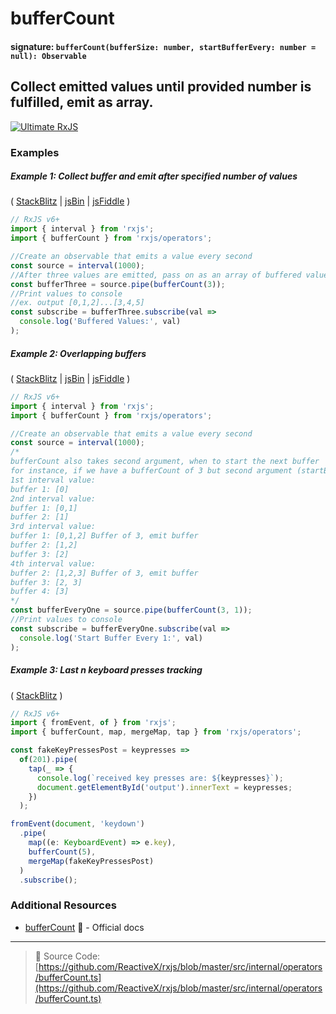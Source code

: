# bufferCount

#### signature: `bufferCount(bufferSize: number, startBufferEvery: number = null): Observable`

## Collect emitted values until provided number is fulfilled, emit as array.

[![Ultimate RxJS](https://drive.google.com/uc?export=view&id=1qq2-q-eVe-F_-d0eSvTyqaGRjpfLDdJz 'Ultimate RxJS')](https://ultimatecourses.com/courses/rxjs?ref=4)

### Examples

##### Example 1: Collect buffer and emit after specified number of values

(
[StackBlitz](https://stackblitz.com/edit/typescript-osryhu?file=index.ts&devtoolsheight=50)
| [jsBin](http://jsbin.com/suveqaromu/1/edit?js,console) |
[jsFiddle](https://jsfiddle.net/btroncone/ky9myc5b/) )

```js
// RxJS v6+
import { interval } from 'rxjs';
import { bufferCount } from 'rxjs/operators';

//Create an observable that emits a value every second
const source = interval(1000);
//After three values are emitted, pass on as an array of buffered values
const bufferThree = source.pipe(bufferCount(3));
//Print values to console
//ex. output [0,1,2]...[3,4,5]
const subscribe = bufferThree.subscribe(val =>
  console.log('Buffered Values:', val)
);
```

##### Example 2: Overlapping buffers

(
[StackBlitz](https://stackblitz.com/edit/typescript-vvccar?file=index.ts&devtoolsheight=100)
| [jsBin](http://jsbin.com/kiloxiraya/1/edit?js,console) |
[jsFiddle](https://jsfiddle.net/btroncone/3c67qcz1/) )

```js
// RxJS v6+
import { interval } from 'rxjs';
import { bufferCount } from 'rxjs/operators';

//Create an observable that emits a value every second
const source = interval(1000);
/*
bufferCount also takes second argument, when to start the next buffer
for instance, if we have a bufferCount of 3 but second argument (startBufferEvery) of 1:
1st interval value:
buffer 1: [0]
2nd interval value:
buffer 1: [0,1]
buffer 2: [1]
3rd interval value:
buffer 1: [0,1,2] Buffer of 3, emit buffer
buffer 2: [1,2]
buffer 3: [2]
4th interval value:
buffer 2: [1,2,3] Buffer of 3, emit buffer
buffer 3: [2, 3]
buffer 4: [3]
*/
const bufferEveryOne = source.pipe(bufferCount(3, 1));
//Print values to console
const subscribe = bufferEveryOne.subscribe(val =>
  console.log('Start Buffer Every 1:', val)
);
```

##### Example 3: Last n keyboard presses tracking

(
[StackBlitz](https://stackblitz.com/edit/rxjs-buffecount-keypresses-tracking?file=index.ts&devtoolsheight=50)
)

```js
// RxJS v6+
import { fromEvent, of } from 'rxjs';
import { bufferCount, map, mergeMap, tap } from 'rxjs/operators';

const fakeKeyPressesPost = keypresses =>
  of(201).pipe(
    tap(_ => {
      console.log(`received key presses are: ${keypresses}`);
      document.getElementById('output').innerText = keypresses;
    })
  );

fromEvent(document, 'keydown')
  .pipe(
    map((e: KeyboardEvent) => e.key),
    bufferCount(5),
    mergeMap(fakeKeyPressesPost)
  )
  .subscribe();
```

### Additional Resources

- [bufferCount](https://rxjs.dev/api/operators/bufferCount) 📰 - Official docs

---

> 📁 Source Code:
> [https://github.com/ReactiveX/rxjs/blob/master/src/internal/operators/bufferCount.ts](https://github.com/ReactiveX/rxjs/blob/master/src/internal/operators/bufferCount.ts)
